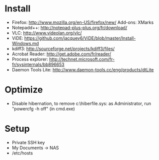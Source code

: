 Install
=======

- Firefox: http://www.mozilla.org/en-US/firefox/new/
	Add-ons: XMarks
- Notepadd++: http://notepad-plus-plus.org/fr/download/
- VLC: http://www.videolan.org/vlc/
- ViDE: https://github.com/jacquev6/ViDE/blob/master/Install-Windows.md
- kdiff3: http://sourceforge.net/projects/kdiff3/files/
- Acrobat Reader: http://get.adobe.com/fr/reader/
- Process explorer: http://technet.microsoft.com/fr-fr/sysinternals/bb896653
- Daemon Tools Lite: http://www.daemon-tools.cc/eng/products/dtLite

Optimize
========

- Disable hibernation, to remove c:\hiberfile.sys: as Administrator, run "powercfg -h off" (in cmd.exe)

Setup
=====

- Private SSH key
- My Documents -> NAS
- /etc/hosts
